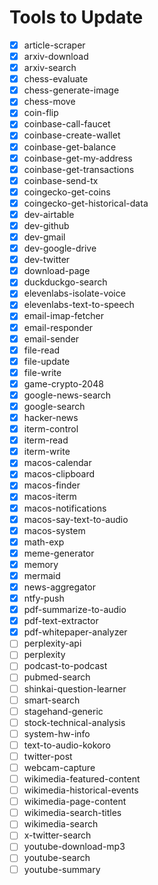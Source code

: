 # Tools to Update

- [x] article-scraper
- [x] arxiv-download
- [x] arxiv-search
- [x] chess-evaluate
- [x] chess-generate-image
- [x] chess-move
- [x] coin-flip
- [x] coinbase-call-faucet
- [x] coinbase-create-wallet
- [x] coinbase-get-balance
- [x] coinbase-get-my-address
- [x] coinbase-get-transactions
- [x] coinbase-send-tx
- [x] coingecko-get-coins
- [x] coingecko-get-historical-data
- [x] dev-airtable
- [x] dev-github
- [x] dev-gmail
- [x] dev-google-drive
- [x] dev-twitter
- [x] download-page
- [x] duckduckgo-search
- [x] elevenlabs-isolate-voice
- [x] elevenlabs-text-to-speech
- [x] email-imap-fetcher
- [x] email-responder
- [x] email-sender
- [x] file-read
- [x] file-update
- [x] file-write
- [x] game-crypto-2048
- [x] google-news-search
- [x] google-search
- [x] hacker-news
- [x] iterm-control
- [x] iterm-read
- [x] iterm-write
- [x] macos-calendar
- [x] macos-clipboard
- [x] macos-finder
- [x] macos-iterm
- [x] macos-notifications
- [x] macos-say-text-to-audio
- [x] macos-system
- [x] math-exp
- [x] meme-generator
- [x] memory
- [x] mermaid
- [x] news-aggregator
- [x] ntfy-push
- [x] pdf-summarize-to-audio
- [x] pdf-text-extractor
- [x] pdf-whitepaper-analyzer
- [ ] perplexity-api
- [ ] perplexity
- [ ] podcast-to-podcast
- [ ] pubmed-search
- [ ] shinkai-question-learner
- [ ] smart-search
- [ ] stagehand-generic
- [ ] stock-technical-analysis
- [ ] system-hw-info
- [ ] text-to-audio-kokoro
- [ ] twitter-post
- [ ] webcam-capture
- [ ] wikimedia-featured-content
- [ ] wikimedia-historical-events
- [ ] wikimedia-page-content
- [ ] wikimedia-search-titles
- [ ] wikimedia-search
- [ ] x-twitter-search
- [ ] youtube-download-mp3
- [ ] youtube-search
- [ ] youtube-summary
